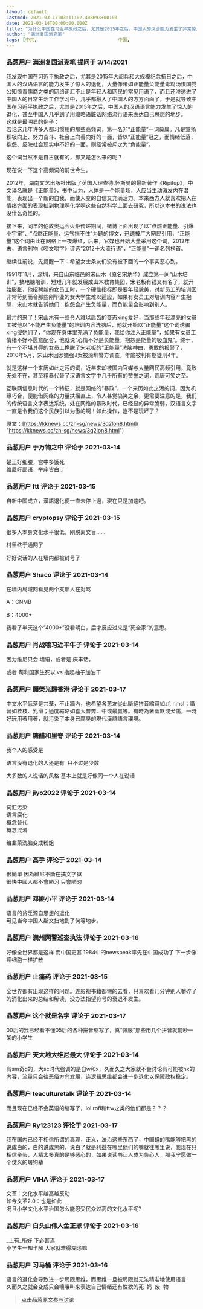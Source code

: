```yaml
---
layout: default
Lastmod: 2021-03-17T03:11:02.408693+00:00
date: 2021-03-14T00:00:00.000Z
title: "为什么中国在习近平执政之后，尤其是2015年之后，中国人的汉语能力发生了非常惊人的退化？"
author: "满洲复国派克笔"
tags: [中共,								中国,								汉语]
---
```



### 品葱用户 **满洲复国派克笔** 提问于 3/14/2021
    
我发现中国在习近平执政之后，尤其是2015年大阅兵和大规模纪念抗日之后，中国人的汉语语言的能力发生了惊人的退化，大量像诸如正能量负能量毒鸡汤恨国党公知愤青儒商之类的网络词汇不止是年轻人和网民的常见用语了，而且还渗透进了中国人的日常生活工作学习中，几乎都融入了中国人的方方面面了，于是就导致中国在习近平执政之后，尤其是2015年之后，中国人的汉语语言能力发生了惊人的退化，甚至中国人几乎到了用缩略语脏话网络流行语来表达自己思想的地步。  
这就是最明显的例子：  
若论这几年许多人都习惯用的那些高频词，第一名非“正能量”一词莫属。凡是宣扬积极向上、努力奋斗、社会上向善向好的一面，皆以“正能量”冠之，而情绪低落、抱怨、反映社会现实中不好的一面，则经常被斥之为“负能量”。  
  
这个词当然不是自古就有的，那又是怎么来的呢？  
  
现在说一下这个高频词的前世今生。  
  
2012年，湖南文艺出版社出版了英国人理查德.怀斯曼的最新著作《Ripitup》，中文译名就是《正能量》，书中认为，人体是一个能量场，人应当主动激发内在潜能，表现出一个新的自我，而使人变的自信又充满活力。本来西方人就喜欢把人在情绪方面的表现扯到物理啊化学啊这些自然科学上面去研究，所以这本书的说法也没什么奇怪的。  
  
接下来，同年的伦敦奥运会火炬传递期间，微博上面出现了以“点燃正能量、引爆小宇宙”、“点燃正能量、运气挡不住”为题的博文，迅速被广大网民引用，“正能量”这个词由此在网络上一夜爆红，后来，官媒也开始大量采用这个词，2012年末，语言刊物《咬文嚼字》评选“2012十大流行语”，“正能量”一词名列榜首。  
  
继续往前说，先提醒一下：希望女士条友们没有被下面的一个事实恶心到。  
  
1991年11月，深圳，来自山东临邑的宋山木（原名宋炳华）成立第一间“山木培训”，搞电脑培训，短短几年就发展成山木教育集团，宋老板有钱又有名了，就开始膨胀，他招聘新的女员工时，一个硬性指标即是要年轻貌美，对新员工的培训因非常苛刻而令那些刚毕业的女大学生难以适应，如果有女员工对培训内容产生抱怨，宋山木就告诉她们：抱怨会产生负能量，而负能量会影响到别人。  
  
最污的来了！宋山木有一些令人难以启齿的变态xing爱好，当那些年轻漂亮的女员工被他以“不能产生负能量”的培训内容洗脑后，他就开始以“正能量”这个词诱骗xing侵她们了，“你现在身体里充满了负能量，我给你注入正能量”，如果有女员工情绪不好不愿意配合，他就说“心情不好是负能量，抱怨是能量的吸血鬼”。终于，有一个不堪其辱的女员工挣脱了宋老板的“正能量”洗脑神曲，勇敢的报警了，2010年5月，宋山木因涉嫌强J案被深圳警方调查，年底被判有期徒刑4年。  
  
就是这样一个来历如此之污的词，近年来却被国内官媒与大量网民高频引用，竟致无处不在，甚至粗暴代替了汉语言文字中几乎所有的赞誉之词，荒唐可笑之至。  
  
互联网信息时代的一个特征，就是网络的“暴政”，一个来历如此之污的词，因为机缘巧合，便能借网络的力量扶摇直上，令人甚觉搞笑之余，更需要注意的是，我们的传统语言文字表达系统，处在网络的暴政时代，已经显的异常脆弱，汉语言文字一直是令我们这个民族引以为傲的啊！如此操作，岂不是玩坏了？  
  
原文：[https://kknews.cc/zh-sg/news/3q2lon8.html]( "https://kknews.cc/zh-sg/news/3q2lon8.html")
    
                

### 品葱用户 **于万物之中** 评论于 2021-03-14
        
楚王好细腰，宫中多饿死  
维尼好鄙语，举座皆白丁
        
                

### 品葱用户 **ftt** 评论于 2021-03-15
        
自新中国成立，漢語退化便一直未停止過，現在只是加速吧。
        
                

### 品葱用户 **cryptopsy** 评论于 2021-03-15
        
很多人本身文化水平很低，刚脱离文盲……  
  
村里终于通网了  
  
好好说话的人在墙内都被封号了
        
                

### 品葱用户 **Shaco** 评论于 2021-03-14
        
在墙内局域网看见两个支那人在对骂  
  
A：CNMB  
  
B：4000+  
  
我看了半天这个“4000+”没看明白，后才反应过来是“死全家”的意思。
        
                

### 品葱用户 **肖战嗦习近平牛子** 评论于 2021-03-14
        
因为维尼只会 墙语，或者是 庆丰话。  
  
或者 苟利国家生死以 vs 撸起袖子加油干
        
                

### 品葱用户 **願榮光歸香港** 评论于 2021-03-17
        
中文水平低落是共孽，不止牆內，也希望各蔥友從此斷絕拼音縮寫如zf, nmsl；諧音如桂枝、乳滑；過度縮略如喜大普奔、中或最贏等。有時為著幽默或犬儒，一時好玩用著用著，就污染了本身已腐臭的現代漢語語言環境。
        
                

### 品葱用户 **糖醋和里脊** 评论于 2021-03-14
        
我个人的感受是  
  
语言没有退化的人还是有  只不过是少数  
  
大多数的人说话的风格 基本上就是好像同一个人在说话
        
                

### 品葱用户 **jiyo2022** 评论于 2021-03-14
        
词汇污染   
语言腐化  
概念替代  
概念混淆  
  
给韭菜洗脑变成粉蛆
        
                

### 品葱用户 **高手** 评论于 2021-03-14
        
很簡單 因為維尼不斷在搞文字獄  
很快中國人都不會陋习 只會陋刃
        
                

### 品葱用户 **邓匪小平** 评论于 2021-03-14
        
语言的贫乏源自思想的退化  
可见当今中国人斯文扫地到了何等地步。
        
                

### 品葱用户 **满州网警巡查执法** 评论于 2021-03-16
        
好像全世界都是这样 而中国更甚 1984中的newspeak率先在中国成功了 下一步像癌细胞一样扩散
        
                

### 品葱用户 **止痛药** 评论于 2021-03-15
        
全世界都有出现这样的问题。连影视书籍都懒的去看，只喜欢看几分钟别人嚼碎了的消化出来的总结和解读，没办法指望符号的衰退不发生。
        
                

### 品葱用户 **这个就是名字** 评论于 2021-03-17
        
00后的我已经看不懂05后的各种拼音缩写了，真“佩服”那些用几个拼音就能吵一架的小学生
        
                

### 品葱用户 **天大地大维尼最大** 评论于 2021-03-14
        
有sm奇g的，大sc时代强调的是自w和x，久而久之大家就不会讨论有可能被hx的内容，流量只会往恶俗方向发展，连逻辑思维都会进一步退化以保障政权稳定。
        
                

### 品葱用户 **teaculturetalk** 评论于 2021-03-14
        
而且现在已经不会英语的缩写了，lol rofl和ftw之类的他们都是？？？
        
                

### 品葱用户 **Ry123123** 评论于 2021-03-17
        
我在国内已经不相信所谓的真理，正义，法治这些东西了，中国蛆的嘴能够把黑的说成白的，白的说成黑的，说白了就是利益在哪里他们的嘴就往哪里说，我现在只相信拳头，人精太多真的是够恶心的，如果说读书让人成为负心人，那我宁愿做一个仗义的屠狗辈
        
                

### 品葱用户 **VIHA** 评论于 2021-03-17
        
文革：文化水平越高越反动  
如今文革2.0：也是如此  
况且小学文化水平治国怎么能忍受民众过高的文化水平呢?
        
                

### 品葱用户 **白头山伟人金正恩** 评论于 2021-03-16
        
_上有_所好 下必甚焉  
小学生一知半解 大家就难得糊涂嘛
        
                

### 品葱用户 **习马桶** 评论于 2021-03-16
        
语言的退化会导致进一步局限思维，而思维一旦被局限就无法精准地使用语言  
久而久之就会变成只会嚷嚷叫来表达自己情绪还有性欲的死  妈  废  物
        
                





> [点击品葱原文参与讨论](https://pincong.rocks/question/37093)

